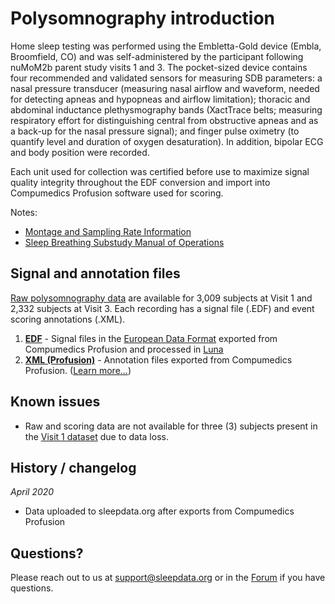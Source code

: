 # Polysomnography introduction

Home sleep testing was performed using the Embletta-Gold device (Embla, Broomfield, CO) and was self-administered by the participant following nuMoM2b parent study visits 1 and 3. The pocket-sized device contains four recommended and validated sensors for measuring SDB parameters: a nasal pressure transducer (measuring nasal airflow and waveform, needed for detecting apneas and hypopneas and airflow limitation); thoracic and abdominal inductance plethysmography bands (XactTrace belts; measuring respiratory effort for distinguishing central from obstructive apneas and as a back-up for the nasal pressure signal); and finger pulse oximetry (to quantify level and duration of oxygen desaturation). In addition, bipolar ECG and body position were recorded.

Each unit used for collection was certified before use to maximize signal quality integrity throughout the EDF conversion and import into Compumedics Profusion software used for scoring.

Notes:

- [Montage and Sampling Rate Information](:pages_path:/montage-and-sampling-rate-information.md)
- [Sleep Breathing Substudy Manual of Operations](:files_path:/documentation/nuMoM2b-SBS-MOO.pdf)

## Signal and annotation files

[Raw polysomnography data](:files_path:/polysomnography) are available for 3,009 subjects at Visit 1 and 2,332 subjects at Visit 3. Each recording has a signal file (.EDF) and event scoring annotations (.XML).

1. **[EDF](:files_path:/polysomnography/edfs)** - Signal files in the [European Data Format](http://www.edfplus.info/) exported from Compumedics Profusion and processed in [Luna](http://zzz.bwh.harvard.edu/luna/)
2. **[XML (Profusion)](:files_path:/polysomnography/annotations-events-profusion)** - Annotation files exported from Compumedics Profusion. ([Learn more...](https://github.com/nsrr/edf-editor-translator/wiki/Compumedics-Annotation-Format))

## Known issues

- Raw and scoring data are not available for three (3) subjects present in the [Visit 1 dataset](:pages_path:/dataset-introduction.md) due to data loss.

## History / changelog

*April 2020*
- Data uploaded to sleepdata.org after exports from Compumedics Profusion

## Questions?

Please reach out to us at support@sleepdata.org or in the [Forum](https://sleepdata.org/forum) if you have questions.
